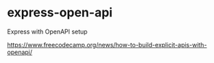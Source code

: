 # express-open-api
Express with OpenAPI setup 


https://www.freecodecamp.org/news/how-to-build-explicit-apis-with-openapi/
